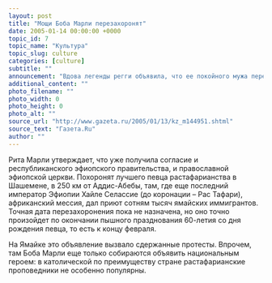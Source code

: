 ```yaml
---
layout: post
title: "Мощи Боба Марли перезахоронят"
date: 2005-01-14 00:00:00 +0000
topic_id: 7
topic_name: "Культура"
topic_slug: culture
categories: [culture]
subtitle: ""
announcement: "Вдова легенды регги объявила, что ее покойного мужа перезахоронят. Боб Марли был на самом деле не ямайским, а африканским певцом, и местом его упокоения станет Эфиопия – земля обетованная растафарианства."
additional_content: ""
photo_filename: ""
photo_width: 0
photo_height: 0
photo_alt: ""
source_url: "http://www.gazeta.ru/2005/01/13/kz_m144951.shtml"
source_text: "Газета.Ru"
author: ""
---
```

Рита Марли утверждает, что уже получила согласие и республиканского эфиопского правительства, и православной эфиопской церкви. Похоронят лучшего певца растафарианства в Шашемене, в 250 км от Аддис-Абебы, там, где еще последний император Эфиопии Хайле Селассие (до коронации – Рас Тафари), африканский мессия, дал приют сотням тысяч ямайских иммигрантов. Точная дата перезахоронения пока не назначена, но оно точно произойдет по окончании пышного празднования 60-летия со дня рождения певца, то есть к концу февраля.

На Ямайке это объявление вызвало сдержанные протесты. Впрочем, там Боба Марли еще только собираются объявить национальным героем: в католической по преимуществу стране растафарианские проповедники не особенно популярны.
